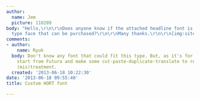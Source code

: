 ```yaml
---
author:
  name: Jem
  picture: 110289
body: "Hello,\r\n\r\nDoes anyone know if the attached headline font is custom or a
  type face that can be purchased?\r\n\r\nMany thanks.\r\n\r\n[img:sites/default/files/old-images/8fcf8ccfbbd0ccf3c381b442bcdd035f_5029.jpg]"
comments:
- author:
    name: Ryuk
  body: Don't know any font that could fit this type. But, as it's for Nike, I'd probably
    start from Futura and make some cut-paste-duplicate-translate to reproduce this
    (mis)treatment.
  created: '2013-06-18 10:22:30'
date: '2013-06-18 09:55:40'
title: Custom HORT font

---
```

